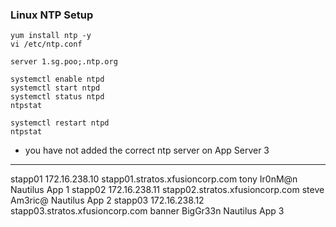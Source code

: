 ### Linux NTP Setup


```
yum install ntp -y
vi /etc/ntp.conf

server 1.sg.poo;.ntp.org

systemctl enable ntpd
systemctl start ntpd
systemctl status ntpd
ntpstat

systemctl restart ntpd
ntpstat

```

- you have not added the correct ntp server on App Server 3
-----------------------------------------------
stapp01	  172.16.238.10	  stapp01.stratos.xfusioncorp.com	  tony	  Ir0nM@n	  Nautilus App 1
stapp02	  172.16.238.11	  stapp02.stratos.xfusioncorp.com	  steve	  Am3ric@	  Nautilus App 2
stapp03	  172.16.238.12	  stapp03.stratos.xfusioncorp.com	  banner	BigGr33n	Nautilus App 3
